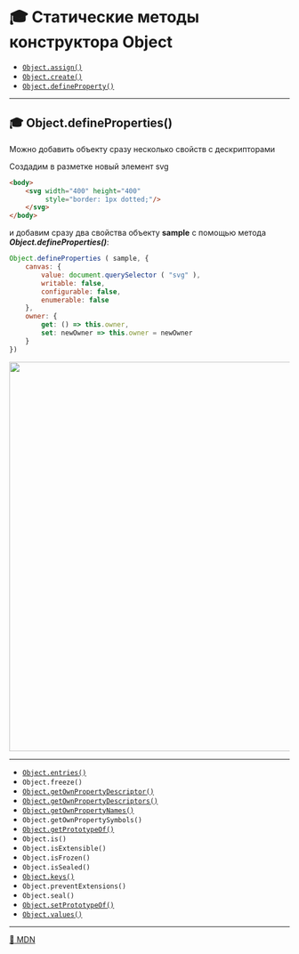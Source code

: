 # :mortar_board: Статические методы конструктора  Object
* <a href="Object.assign">`Object.assign()`</a>
* <a href="Object.create">`Object.create()`</a>
* <a href="Object.defineProperty">`Object.defineProperty()`</a>
***
## :mortar_board: Object.defineProperties()
Можно добавить объекту сразу несколько свойств с дескрипторами

Создадим в разметке новый элемент   svg
```html
<body>
    <svg width="400" height="400" 
         style="border: 1px dotted;"/>
    </svg>
</body>
```
и добавим сразу два свойства объекту **sample** с помощью метода **_Object.defineProperties()_**:
```javascript
Object.defineProperties ( sample, {
    canvas: {
        value: document.querySelector ( "svg" ),
        writable: false,
        configurable: false,
        enumerable: false
    },
    owner: {
        get: () => this.owner,
        set: newOwner => this.owner = newOwner
    }
})
```
<img src="https://lh3.googleusercontent.com/e2VuWmeLvjOpFj4NoiZN93QXyrZUgr8S8cSxUDvPvaq7FWQEngz0jNtM63z70TOjow4YGiLMQ_a2_77Q6id0Lk93kpqm4MQJKWBzzj1jT-x8jkAKmisADDgnsMuo7F3zc_6yxf-z5jKG0mY" width="700"/>

***
* <a href="Object.entries">`Object.entries()`</a>
* `Object.freeze()`
* <a href="Object.getOwnPropertyDescriptor">`Object.getOwnPropertyDescriptor()`</a>
* <a href="Object.getOwnPropertyDescriptors">`Object.getOwnPropertyDescriptors()`</a>
* <a href="Object.getOwnPropertyNames">`Object.getOwnPropertyNames()`</a>
* `Object.getOwnPropertySymbols()`
* <a href="">`Object.getPrototypeOf()`</a>
* `Object.is()`
* `Object.isExtensible()`
* `Object.isFrozen()`
* `Object.isSealed()`
* <a href="Object.keys">`Object.keys()`</a>
* `Object.preventExtensions()`
* `Object.seal()`
* <a href="">`Object.setPrototypeOf()`</a>
* <a href="Object.values">`Object.values()`</a>

***
[:link: MDN](https://developer.mozilla.org/en-US/docs/Web/JavaScript/Reference/Global_Objects/Object)